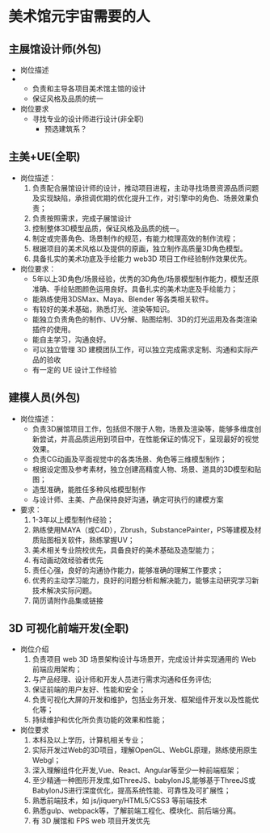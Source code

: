 # 美术馆元宇宙需要的人
## 主展馆设计师(外包)
- 岗位描述
- 
	- 负责和主导各项目美术馆主馆的设计
	- 保证风格及品质的统一
- 岗位要求
	- 寻找专业的设计师进行设计(非全职)
		- 预选建筑系？

## 主美+UE(全职)
- 岗位描述：
	1. 负责配合展馆设计师的设计，推动项目进程，主动寻找场景资源品质问题及实现缺陷，承担调优期的优化提升工作，对引擎中的角色、场景效果负责；
	2. 负责按照需求，完成子展馆设计
	3. 控制整体3D模型品质，保证风格及品质的统一。
	4. 制定或完善角色、场景制作的规范，有能力梳理高效的制作流程；
	5. 根据项目的美术风格以及提供的原画，独立制作高质量3D角色模型。
	6. 具备扎实的美术功底及手绘能力 web3D 项目工作经验制作效果优先。 
- 岗位要求：
	- 5年以上3D角色/场景经验，优秀的3D角色/场景模型制作能力，模型还原准确、手绘贴图颜色运用良好。具备扎实的美术功底及手绘能力；
	- 能熟练使用3DSMax、Maya、Blender 等各类相关软件。
	- 有较好的美术基础，熟悉灯光、渲染等知识。
	- 能独立负责角色的制作、UV分解、贴图绘制、3D的灯光运用及各类渲染插件的使用。
	- 能自主学习，沟通良好。
	- 可以独立管理 3D 建模团队工作，可以独立完成需求定制、沟通和实际产品的验收
	-  有一定的 UE 设计工作经验

## 建模人员(外包)
- 岗位描述：
	- 负责3D展馆项目工作，包括但不限于人物，场景及渲染等，能够多维度创新尝试，并高品质运用到项目中，在性能保证的情况下，呈现最好的视觉效果。
	-  负责CG动画及平面视觉中的各类场景、角色等三维模型制作；
	- 根据设定图及参考素材，独立创建高精度人物、场景、道具的3D模型和贴图；
	- 造型准确，能胜任多种风格模型制作
	- 与设计师、主美、产品保持良好沟通，确定可执行的建模方案
- 要求：
	1. 1-3年以上模型制作经验；
	2. 熟练使用MAYA（或C4D），Zbrush，SubstancePainter，PS等建模及材质贴图相关软件，熟练掌握UV；
	3. 美术相关专业院校优先，具备良好的美术基础及造型能力；
	4. 有动画动效经验者优先
	5. 责任心强，良好的沟通协作能力，能够准确的理解工作要求；
	6. 优秀的主动学习能力，良好的问题分析和解决能力，能够主动研究学习新技术解决实际问题。
	7. 简历请附作品集或链接
	
## 3D 可视化前端开发(全职)
- 岗位介绍
	1. 负责项目 web 3D 场景架构设计与场景开，完成设计并实现通用的 Web 前端应用架构；
	2. 与产品经理、设计师和开发人员进行需求沟通和任务评估;
	3. 保证前端的用户友好、性能和安全；
	3. 负责可视化大屏的开发和维护，包括业务开发、框架组件开发以及性能优化等；
	4. 持续维护和优化所负责功能的效果和性能；
- 岗位要求
	1. 本科及以上学历，计算机相关专业；
	2. 实际开发过Web的3D项目，理解OpenGL、WebGL原理，熟练使用原生Webgl；
	3. 深入理解组件化开发,Vue、React、Angular等至少一种前端框架；
	4. 至少精通一种图形开发库,如ThreeJS、babylonJS,能够基于ThreeJS或BabylonJS进行深度优化，提高系统性能、可靠性及可扩展性；
	5. 熟悉前端技术，如 js/jiquery/HTML5/CSS3 等前端技术
	6. 熟悉gulp、webpack等，了解前端工程化、模块化、前后端分离。
	7. 有 3D 展馆和 FPS web 项目开发优先